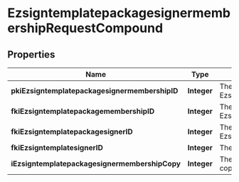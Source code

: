 

# EzsigntemplatepackagesignermembershipRequestCompound

## Properties

Name | Type | Description | Notes
------------ | ------------- | ------------- | -------------
**pkiEzsigntemplatepackagesignermembershipID** | **Integer** | The unique ID of the Ezsigntemplatepackagesignermembership |  [optional]
**fkiEzsigntemplatepackagemembershipID** | **Integer** | The unique ID of the Ezsigntemplatepackagemembership | 
**fkiEzsigntemplatepackagesignerID** | **Integer** | The unique ID of the Ezsigntemplatepackagesigner | 
**fkiEzsigntemplatesignerID** | **Integer** | The unique ID of the Ezsigntemplatesigner | 
**iEzsigntemplatepackagesignermembershipCopy** | **Integer** | The Copy number in case of multiple copies. |  [optional]




